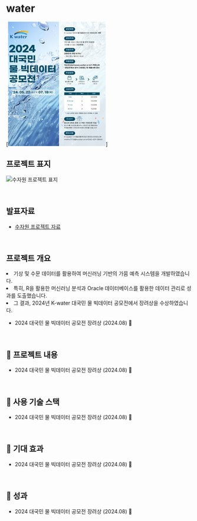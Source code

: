 # water
[![공모전 표지](물공모전.jpg)]

<div>
  <h2> <strong>프로젝트 표지</strong> </h2>
</div>

![수자원 프로젝트 표지](수자원_표지.png)

<br>

<div>
  <h2><strong>발표자료</strong></h2>
</div>

<ul>
  <li><a href="수자원프로젝트.pdf">수자원 프로젝트 자료</a></li>
</ul>


<br>

<div>
  <h2><strong>프로젝트 개요</strong></h2>
  <li>기상 및 수문 데이터를 활용하여 머신러닝 기반의 가뭄 예측 시스템을 개발하였습니다.</li>
  <li>특히, R을 활용한 머신러닝 분석과 Oracle 데이터베이스를 활용한 데이터 관리로 성과를 도출했습니다.</li>
  <li>그 결과, 2024년 K-water 대국민 물 빅데이터 공모전에서 장려상을 수상하였습니다.</li>


</div>

<ul>
  <li>2024 대국민 물 빅데이터 공모전 장려상 (2024.08) 🎉</li>
</ul>

<br>

<div>
  <h2>🏅 프로젝트 내용</h2>
</div>

<ul>
  <li>2024 대국민 물 빅데이터 공모전 장려상 (2024.08) 🎉</li>
</ul>

<br>

<div>
  <h2>🏅 사용 기술 스택</h2>
</div>

<ul>
  <li>2024 대국민 물 빅데이터 공모전 장려상 (2024.08) 🎉</li>
</ul>

<br>

<div>
  <h2>🏅 기대 효과</h2>
</div>

<ul>
  <li>2024 대국민 물 빅데이터 공모전 장려상 (2024.08) 🎉</li>
</ul>

<br>

<div>
  <h2>🏅 성과</h2>
</div>

<ul>
  <li>2024 대국민 물 빅데이터 공모전 장려상 (2024.08) 🎉</li>
</ul>
